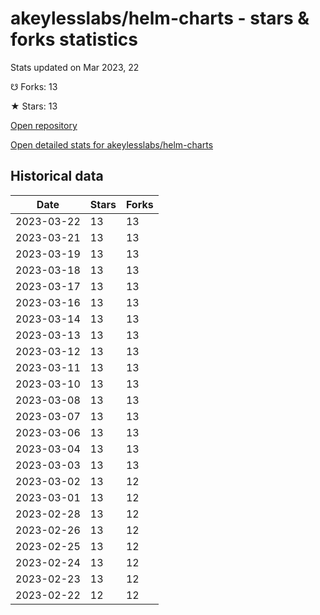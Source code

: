 # akeylesslabs/helm-charts - stars & forks statistics

Stats updated on Mar 2023, 22

☋ Forks: 13

★ Stars: 13

[Open repository](https://github.com/akeylesslabs/helm-charts)

[Open detailed stats for akeylesslabs/helm-charts](https://reviewgithub.com/rep/akeylesslabs/helm-charts)

## Historical data
| Date | Stars | Forks |
|------|-------|-------|
| 2023-03-22 | 13 | 13 | 
| 2023-03-21 | 13 | 13 | 
| 2023-03-19 | 13 | 13 | 
| 2023-03-18 | 13 | 13 | 
| 2023-03-17 | 13 | 13 | 
| 2023-03-16 | 13 | 13 | 
| 2023-03-14 | 13 | 13 | 
| 2023-03-13 | 13 | 13 | 
| 2023-03-12 | 13 | 13 | 
| 2023-03-11 | 13 | 13 | 
| 2023-03-10 | 13 | 13 | 
| 2023-03-08 | 13 | 13 | 
| 2023-03-07 | 13 | 13 | 
| 2023-03-06 | 13 | 13 | 
| 2023-03-04 | 13 | 13 | 
| 2023-03-03 | 13 | 13 | 
| 2023-03-02 | 13 | 12 | 
| 2023-03-01 | 13 | 12 | 
| 2023-02-28 | 13 | 12 | 
| 2023-02-26 | 13 | 12 | 
| 2023-02-25 | 13 | 12 | 
| 2023-02-24 | 13 | 12 | 
| 2023-02-23 | 13 | 12 | 
| 2023-02-22 | 12 | 12 | 

